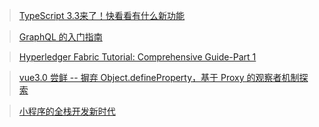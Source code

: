 > [TypeScript 3.3来了！快看看有什么新功能](https://juejin.im/post/5c48286a6fb9a049c43e0247?utm_source=gold_browser_extension)

> [GraphQL 的入门指南](https://segmentfault.com/a/1190000017851838)

> [Hyperledger Fabric Tutorial: Comprehensive Guide-Part 1](https://blockgeeks.com/guides/hyperledger-fabric-tutorial-part-1/)

> [vue3.0 尝鲜 -- 摒弃 Object.defineProperty，基于 Proxy 的观察者机制探索](https://juejin.im/post/5bf3e632e51d452baa5f7375)

> [小程序的全栈开发新时代](http://www.alloyteam.com/2018/09/13428/)